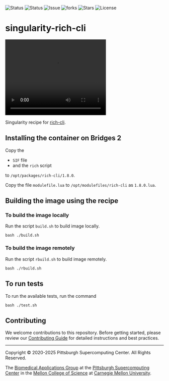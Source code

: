 ![Status](https://github.com/pscedu/singularity-rich-cli/actions/workflows/main.yml/badge.svg)
![Status](https://github.com/pscedu/singularity-rich-cli/actions/workflows/pretty.yml/badge.svg)
![Issue](https://img.shields.io/github/issues/pscedu/singularity-rich-cli)
![forks](https://img.shields.io/github/forks/pscedu/singularity-rich-cli)
![Stars](https://img.shields.io/github/stars/pscedu/singularity-rich-cli)
![License](https://img.shields.io/github/license/pscedu/singularity-rich-cli)

# singularity-rich-cli
<video width="320" height="240" controls>
  <source src="https://d32lig6y1jobn4.cloudfront.net/textual.mp4" type="video/mp4">
</video>

Singularity recipe for [rich-cli](https://www.textualize.io/).

## Installing the container on Bridges 2
Copy the

* `SIF` file
* and the `rich` script

to `/opt/packages/rich-cli/1.8.0`.

Copy the file `modulefile.lua` to `/opt/modulefiles/rich-cli` as `1.8.0.lua`.

## Building the image using the recipe
### To build the image locally
Run the script `build.sh` to build image locally.

```
bash ./build.sh
```

### To build the image remotely
Run the script `rbuild.sh` to build image remotely.

```
bash ./rbuild.sh
```

## To run tests
To run the available tests, run the command

```
bash ./test.sh
```
## Contributing
We welcome contributions to this repository. Before getting started, please review our [Contributing Guide](https://raw.githubusercontent.com/pscedu/singularity-report/refs/heads/main/CONTRIBUTING.md) for detailed instructions and best practices.

---
Copyright © 2020-2025 Pittsburgh Supercomputing Center. All Rights Reserved.

The [Biomedical Applications Group](https://www.psc.edu/biomedical-applications/) at the [Pittsburgh Supercomputing Center](http://www.psc.edu) in the [Mellon College of Science](https://www.cmu.edu/mcs/) at [Carnegie Mellon University](http://www.cmu.edu).

